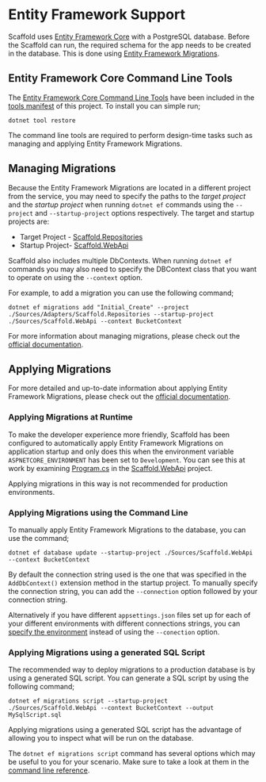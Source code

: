 # Entity Framework Support

Scaffold uses [Entity Framework Core](https://docs.microsoft.com/ef) with a PostgreSQL database. Before the Scaffold can run, the required schema for the app needs to be created in the database. This is done using [Entity Framework Migrations](https://docs.microsoft.com/ef/core/managing-schemas/migrations).

## Entity Framework Core Command Line Tools

The [Entity Framework Core Command Line Tools](https://docs.microsoft.com/ef/core/cli/dotnet) have been included in the [tools manifest](../dotnet-tools.json) of this project. To install you can simple run;

    dotnet tool restore

The command line tools are required to perform design-time tasks such as managing and applying Entity Framework Migrations.

## Managing Migrations

Because the Entity Framework Migrations are located in a different project from the service, you may need to specify the paths to the _target project_ and the _startup project_ when running `dotnet ef` commands using the `--project` and `--startup-project` options respectively. The target and startup projects are:

- Target Project - [Scaffold.Repositories](../Sources/Adapters/Scaffold.Repositories)
- Startup Project- [Scaffold.WebApi](../Sources/Scaffold.WebApi)

Scaffold also includes multiple DbContexts. When running `dotnet ef` commands you may also need to specify the DBContext class that you want to operate on using the `--context` option.

For example, to add a migration you can use the following command;

    dotnet ef migrations add "Initial_Create" --project ./Sources/Adapters/Scaffold.Repositories --startup-project ./Sources/Scaffold.WebApi --context BucketContext

For more information about managing migrations, please check out the [official documentation](https://docs.microsoft.com/ef/core/managing-schemas/migrations/managing).

## Applying Migrations

For more detailed and up-to-date information about applying Entity Framework Migrations, please check out the [official documentation](https://docs.microsoft.com/ef/core/managing-schemas/migrations/applying).

### Applying Migrations at Runtime

To make the developer experience more friendly, Scaffold has been configured to automatically apply Entity Framework Migrations on application startup and only does this when the environment variable `ASPNETCORE_ENVIRONMENT` has been set to `Development`. You can see this at work by examining [Program.cs](../Sources/Scaffold.WebApi/Program.cs) in the [Scaffold.WebApi](../Sources/Scaffold.WebApi) project.

Applying migrations in this way is not recommended for production environments.

### Applying Migrations using the Command Line

To manually apply Entity Framework Migrations to the database, you can use the command;

    dotnet ef database update --startup-project ./Sources/Scaffold.WebApi --context BucketContext

By default the connection string used is the one that was specified in the `AddDbContext()` extension method in the startup project. To manually specify the connection string, you can add the `--connection` option followed by your connection string.

Alternatively if you have different `appsettings.json` files set up for each of your different environments with different connections strings, you can [specify the environment](https://docs.microsoft.com/ef/core/cli/dotnet#aspnet-core-environment) instead of using the `--conection` option.

### Applying Migrations using a generated SQL Script

The recommended way to deploy migrations to a production database is by using a generated SQL script. You can generate a SQL script by using the following command;

    dotnet ef migrations script --startup-project ./Sources/Scaffold.WebApi --context BucketContext --output MySqlScript.sql

Applying migrations using a generated SQL script has the advantage of allowing you to inspect what will be run on the database.

The `dotnet ef migrations script` command has several options which may be useful to you for your scenario. Make sure to take a look at them in the [command line reference](https://docs.microsoft.com/ef/core/cli/dotnet#dotnet-ef-migrations-script).
